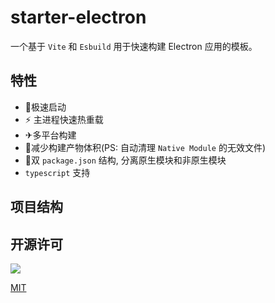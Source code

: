 # starter-electron

一个基于 `Vite` 和 `Esbuild` 用于快速构建 Electron 应用的模板。

## 特性

- 🚀极速启动
- ⚡ 主进程快速热重载
- ✈多平台构建
- 🎉减少构建产物体积(PS: 自动清理 `Native Module` 的无效文件)
- 🍛双 `package.json` 结构, 分离原生模块和非原生模块
- `typescript` 支持

## 项目结构

## 开源许可

<img src="https://img.shields.io/badge/license-MIT-green" />

[MIT](./LICENSE)
